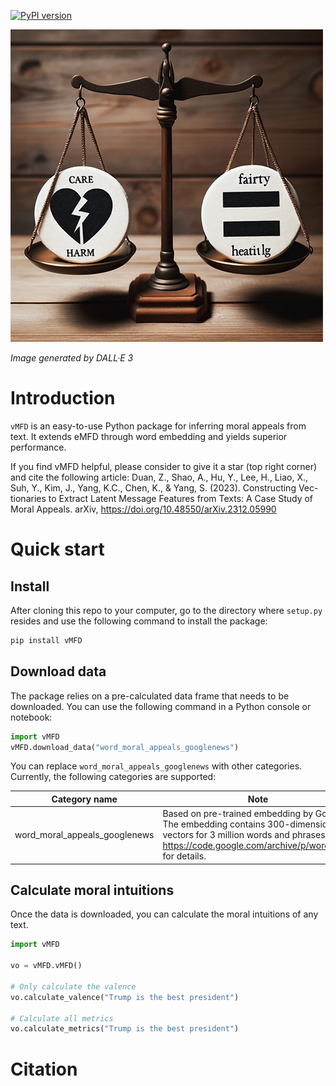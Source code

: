 [![PyPI version](https://badge.fury.io/py/vMFD.svg)](https://badge.fury.io/py/vMFD)

![](moral_foundation.png)

*Image generated by DALL·E 3*

# Introduction

`vMFD` is an easy-to-use Python package for inferring moral appeals from text.
It extends eMFD through word embedding and yields superior performance.


If you find vMFD helpful, please consider to give it a star (top right corner) and cite the following article:
Duan, Z., Shao, A., Hu, Y., Lee, H., Liao, X., Suh, Y., Kim, J., Yang, K.C., Chen, K., & Yang, S. (2023). Constructing Vec-tionaries to Extract Latent Message Features from Texts: A Case Study of Moral Appeals. arXiv, https://doi.org/10.48550/arXiv.2312.05990

# Quick start

## Install

After cloning this repo to your computer, go to the directory where `setup.py` resides and use the following command to install the package:

```bash
pip install vMFD
```

## Download data

The package relies on a pre-calculated data frame that needs to be downloaded.
You can use the following command in a Python console or notebook:

```py
import vMFD
vMFD.download_data("word_moral_appeals_googlenews")
```

You can replace `word_moral_appeals_googlenews` with other categories. Currently, the following categories are supported:

| Category name | Note |
|---------------|------|
| word_moral_appeals_googlenews    | Based on pre-trained embedding by Google. The embedding contains 300-dimensional vectors for 3 million words and phrases. See https://code.google.com/archive/p/word2vec/ for details. |

## Calculate moral intuitions

Once the data is downloaded, you can calculate the moral intuitions of any text.

```py
import vMFD

vo = vMFD.vMFD()

# Only calculate the valence
vo.calculate_valence("Trump is the best president")

# Calculate all metrics
vo.calculate_metrics("Trump is the best president")
```

# Citation


